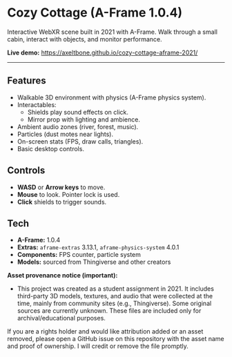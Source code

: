 # Cozy Cottage (A-Frame 1.0.4)

Interactive WebXR scene built in 2021 with A-Frame. Walk through a small cabin, interact with objects, and monitor performance.

**Live demo:** https://axeltbone.github.io/cozy-cottage-aframe-2021/

---

## Features
- Walkable 3D environment with physics (A-Frame physics system).
- Interactables:
  - Shields play sound effects on click.
  - Mirror prop with lighting and ambience.
- Ambient audio zones (river, forest, music).
- Particles (dust motes near lights).
- On-screen stats (FPS, draw calls, triangles).
- Basic desktop controls.

## Controls
- **WASD** or **Arrow keys** to move.
- **Mouse** to look. Pointer lock is used.
- **Click** shields to trigger sounds.

## Tech
- **A-Frame:** 1.0.4  
- **Extras:** `aframe-extras` 3.13.1, `aframe-physics-system` 4.0.1  
- **Components:** FPS counter, particle system  
- **Models:** sourced from Thingiverse and other creators

**Asset provenance notice (important):**  
- This project was created as a student assignment in 2021. It includes third-party 3D models, textures, and audio that were collected at the time, mainly from community sites (e.g., Thingiverse). Some original sources are currently unknown. These files are included only for archival/educational purposes.

If you are a rights holder and would like attribution added or an asset removed, please open a GitHub issue on this repository with the asset name and proof of ownership. I will credit or remove the file promptly.
